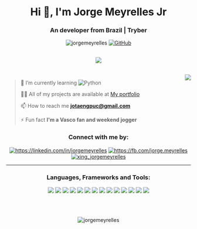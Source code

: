 <h1 align="center">Hi 👋, I'm Jorge Meyrelles Jr</h1>
<h3 align="center">An developer from Brazil | Tryber</h3>

<div align="center"> <img src="https://komarev.com/ghpvc/?username=jorgemeyrelles&label=Profile%20views&color=blue&style=for-the-badge&label=Visitor+Number:" alt="jorgemeyrelles" />      <a href="https://github.com/jorgemeyrelles"><img alt="GitHub" src="https://img.shields.io/github/followers/jorgemeyrelles?logo=github&label=GitHub+Followers&labelColor=grey&color=blue&query=%24.data.totalSubs&url=https%3A%2F%2Fapi.spencerwoo.com%2Fsubstats%2F%3Fsource%3Dgithub%26queryKey%3DChungZH&longCache=true"/></a> </div>
<br>
<p align="center" vertical-align="center"> 
  <img align="center" src="https://github-profile-trophy.vercel.app/?username=jorgemeyrelles&theme=onedark&no-frame=true"></a>
</p>
<br>
<img align="right" src="https://github-readme-stats.vercel.app/api/top-langs/?username=jorgemeyrelles&layout=compact">

<!-- [![Top Langs](https://github-readme-stats.vercel.app/api/top-langs/?username=jorgemeyrelles&layout=compact)](https://github.com/anuraghazra/github-readme-stats) -->

>
> 🌱 I’m currently learning ![Python](https://img.shields.io/badge/Python-Liked-white?logo=Python&style=social)
>
> 👨‍💻 All of my projects are available at [My portfolio](https://jorgemeyrelles.github.io/)
>
> 📫 How to reach me **jotaengpuc@gmail.com**
>
> ⚡ Fun fact **I'm a Vasco fan and weekend jogger**

<h3 align="center">Connect with me by:</h3>
<p align="center">
<a href="https://linkedin.com/in/jorgemeyrelles" target="blank"><img align="center" src="https://icongr.am/devicon/linkedin-plain.svg?size=50&color=0e76a8" alt="https://linkedin.com/in/jorgemeyrelles" /></a>
<a href="https://www.facebook.com/jorge.meyrelles/" target="blank"><img align="center" src="https://icongr.am/devicon/facebook-plain.svg?size=50&color=8a2be2" alt="https://fb.com/jorge.meyrelles" /></a>
<a href="https://www.xing.com/profile/Jorge_Meyrelles/cv" target="blank"><img align="center" src="https://icongr.am/fontawesome/xing-square.svg?size=50&color=58ae56" alt="xing_jorgemeyrelles" /></a>
</p>

---------

<h3 align="center">Languages, Frameworks and Tools:</h3>

<p width="50px" align="center">
  <img src="https://img.shields.io/badge/-HTML-05122A?style=for-the-badge&logo=HTML5" />
  <img src="https://img.shields.io/badge/-CSS-05122A?style=for-the-badge&logo=CSS3" />
  <img src="https://img.shields.io/badge/-Javascript-05122A?style=for-the-badge&logo=javascript" />
  <img src="https://img.shields.io/badge/-React-05122A?style=for-the-badge&logo=react" />
  <img src="https://img.shields.io/badge/-VSCode-05122A?style=for-the-badge&logo=visualstudiocode" />
  <img src="https://img.shields.io/badge/-Redux-05122A?style=for-the-badge&logo=redux" />
  <img src="https://img.shields.io/badge/-Router-05122A?style=for-the-badge&logo=reactrouter" />
  <img src="https://img.shields.io/badge/-Ubuntu-05122A?style=for-the-badge&logo=ubuntu" />
  <img src="https://img.shields.io/badge/-NodeJs-05122A?style=for-the-badge&logo=nodedotjs" />
  <img src="https://img.shields.io/badge/-Jest-05122A?style=for-the-badge&logo=jest" />
  <img src="https://img.shields.io/badge/-MySQL-05122A?style=for-the-badge&logo=mysql" />
  <img src="https://img.shields.io/badge/-npm-05122A?style=for-the-badge&logo=npm" />
  <img src="https://img.shields.io/badge/-MongoDB-05122A?style=for-the-badge&logo=mongodb" />
  <img src="https://img.shields.io/badge/-Python-05122A?style=for-the-badge&logo=Python" />
</p>

<br><br>

<p align="center"><img align="center" src="https://github-readme-stats.vercel.app/api?username=jorgemeyrelles&show_icons=true&theme=dracula&locale=en" alt="jorgemeyrelles" /></p>
<!-- <p align="center"><img align="center" src="https://github-readme-streak-stats.herokuapp.com/?user=jorgemeyrelles&theme=dracula" alt="jorgemeyrelles" /></p> -->


<!---
jorgemeyrelles/jorgemeyrelles is a ✨ special ✨ repository because its `README.md` (this file) appears on your GitHub profile.
You can click the Preview link to take a look at your changes.
--->
